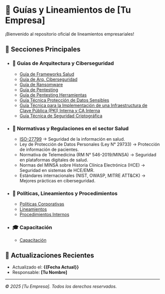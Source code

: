 # 📘 Guías y Lineamientos de [Tu Empresa]  

¡Bienvenido al repositorio oficial de lineamientos empresariales!

## 🏢 Secciones Principales

- ### 📘 Guías de Arquitectura y Ciberseguridad
  
  - [Guía de Frameworks Salud](./guias/guia-frameworks.md)
  - [Guía de Arq. Ciberseguridad](./guias/objetivo-arq-ciber.md)
  - [Guía de Ransomware](./guias/guia-ransomware.md)
  - [Guía de Pentesting](./guias/guia-pentesting.md)
  - [Guía de Pentesting Herramientas](./guias/guia-herramientas.md)
  - [Guía Técnica Protección de Datos Sensibles](./guias/guia-tecnica-proteccion-datos.md)
  - [Guía Técnica para la Implementación de una Infraestructura de Clave Pública (PKI) Interna y CA Interna](./guias/guia_tecnica_implementacion_CA_PKI_Interna.md)
  - [Guía Técnica de Seguridad Criptográfica](./guias/guia_tecnica_seguridad_criptografica.md)
  

- ### 📘 Normativas y Regulaciones en el sector Salud
  - [ISO-27799](./guias/docs/ISO-27799-2016.pdf) → Seguridad de la información en salud.
  - Ley de Protección de Datos Personales (Ley N° 29733) → Protección de información de pacientes.
  - Normativa de Telemedicina (RM N° 546-2019/MINSA) → Seguridad en plataformas digitales de salud.
  - Normas del MINSA sobre Historia Clínica Electrónica (HCE) → Seguridad en sistemas de HCE/EMR.
  - Estándares internacionales (NIST, OWASP, MITRE ATT&CK) → Mejores prácticas en ciberseguridad.

- ### 🏢 Políticas, Lineamientos y Procedimientos
  - [Políticas Corporativas](./guias/politicas/politicas.md)
  - [Lineamientos](./guias/lineamientos/lineamientos.md)
  - [Procedimientos Internos](./procedimientos.md)
  
- ### 🎓 Capacitación
  - [Capacitación](./capacitacion.md)


## 📢 Actualizaciones Recientes
- Actualizado el: **{{Fecha Actual}}**
- Responsable: **[Tu Nombre]**

---
_© 2025 [Tu Empresa]. Todos los derechos reservados._
